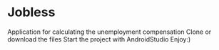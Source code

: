 # Jobless
Application for calculating the unemployment compensation
Clone or download the files
Start the project with AndroidStudio
Enjoy:)
